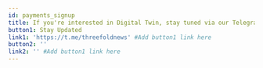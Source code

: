 ```yaml
---
id: payments_signup
title: If you're interested in Digital Twin, stay tuned via our Telegram Channel. More info coming soon, including how to get your own!
button1: Stay Updated
link1: 'https://t.me/threefoldnews' #Add button1 link here
button2: ''
link2: '' #Add button1 link here
---
```

